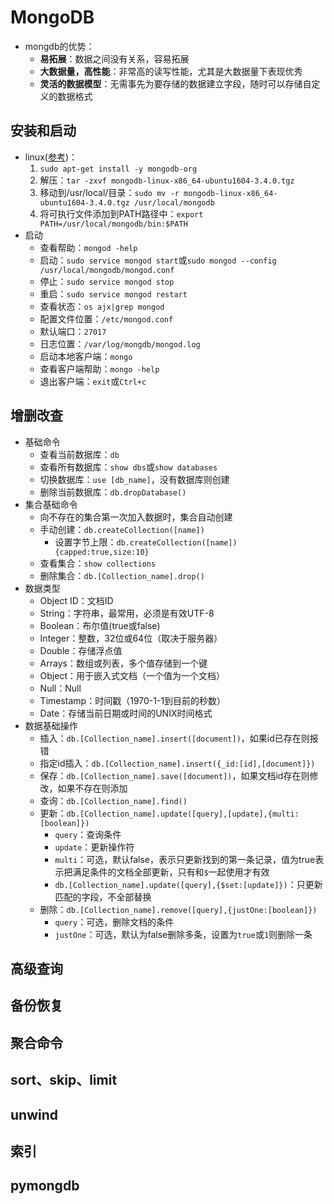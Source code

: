 # MongoDB
- mongdb的优势：
  - **易拓展**：数据之间没有关系，容易拓展
  - **大数据量，高性能**：非常高的读写性能，尤其是大数据量下表现优秀
  - **灵活的数据模型**：无需事先为要存储的数据建立字段，随时可以存储自定义的数据格式
## 安装和启动
- linux([参考](https://docs.mongodb.com/manual/tutorial/install-mongodb-on-ubuntu/))：
  1. `sudo apt-get install -y mongodb-org`
  2. 解压：`tar -zxvf mongodb-linux-x86_64-ubuntu1604-3.4.0.tgz`
  3. 移动到/usr/local/目录：`sudo mv -r mongodb-linux-x86_64-ubuntu1604-3.4.0.tgz /usr/local/mongodb`
  4. 将可执行文件添加到PATH路径中：`export PATH=/usr/local/mongodb/bin:$PATH`
- 启动
  - 查看帮助：`mongod -help`
  - 启动：`sudo service mongod start`或`sudo mongod --config /usr/local/mongodb/mongod.conf`
  - 停止：`sudo service mongod stop`
  - 重启：`sudo service mongod restart`
  - 查看状态：`os ajx|grep mongod`
  - 配置文件位置：`/etc/mongod.conf`
  - 默认端口：`27017`
  - 日志位置：`/var/log/mongdb/mongod.log`
  - 启动本地客户端：`mongo`
  - 查看客户端帮助：`mongo -help`
  - 退出客户端：`exit`或`Ctrl+c`
## 增删改查
- 基础命令
  - 查看当前数据库：`db`
  - 查看所有数据库：`show dbs`或`show databases`
  - 切换数据库：`use [db_name]`，没有数据库则创建
  - 删除当前数据库：`db.dropDatabase()`
- 集合基础命令
  - 向不存在的集合第一次加入数据时，集合自动创建
  - 手动创建：`db.createCollection([name])`
    - 设置字节上限：`db.createCollection([name]){capped:true,size:10}`
  - 查看集合：`show collections`
  - 删除集合：`db.[Collection_name].drop()`  
- 数据类型
  - Object ID：文档ID
  - String：字符串，最常用，必须是有效UTF-8
  - Boolean：布尔值(true或false)
  - Integer：整数，32位或64位（取决于服务器）
  - Double：存储浮点值
  - Arrays：数组或列表，多个值存储到一个键
  - Object：用于嵌入式文档（一个值为一个文档）
  - Null：Null
  - Timestamp：时间戳（1970-1-1到目前的秒数）
  - Date：存储当前日期或时间的UNIX时间格式
- 数据基础操作
  - 插入：`db.[Collection_name].insert([document])`，如果id已存在则报错
  - 指定id插入：`db.[Collection_name].insert({_id:[id],[document]})`
  - 保存：`db.[Collection_name].save([document])`，如果文档id存在则修改，如果不存在则添加
  - 查询：`db.[Collection_name].find()`
  - 更新：`db.[Collection_name].update([query],[update],{multi:[boolean]})`
    - `query`：查询条件
    - `update`：更新操作符
    - `multi`：可选，默认false，表示只更新找到的第一条记录，值为true表示把满足条件的文档全部更新，只有和`$`一起使用才有效
    - `db.[Collection_name].update([query],{$set:[update]})`：只更新匹配的字段，不全部替换
  - 删除：`db.[Collection_name].remove([query],{justOne:[boolean]})`
    - `query`：可选，删除文档的条件
    - `justOne`：可选，默认为false删除多条，设置为`true`或`1`则删除一条
## 高级查询

## 备份恢复

## 聚合命令

## sort、skip、limit

## unwind

## 索引

## pymongdb
